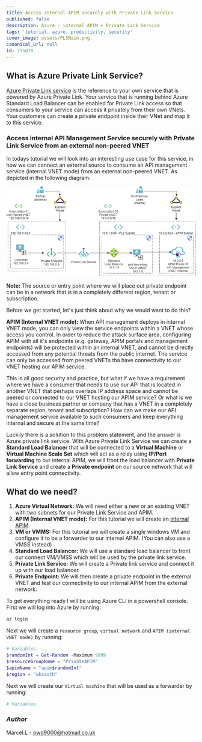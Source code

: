 ```yaml
---
title: Access internal APIM securely with Private Link Service
published: false
description: Azure - internal APIM + Private Link Service
tags: 'tutorial, azure, productivity, security'
cover_image: assets/PLSMain.png
canonical_url: null
id: 755878
---
```


## What is Azure Private Link Service?

[Azure Private Link service](https://docs.microsoft.com/en-us/azure/private-link/private-link-service-overview) is the reference to your own service that is powered by Azure Private Link. Your service that is running behind Azure Standard Load Balancer can be enabled for Private Link access so that consumers to your service can access it privately from their own VNets. Your customers can create a private endpoint inside their VNet and map it to this service.

### Access internal API Management Service securely with Private Link Service from an external non-peered VNET

In todays tutorial we will look into an interesting use case for this service, in how we can connect an external source to consume an API management service (internal VNET mode) from an external non-peered VNET. As depicted in the following diagram:

![networkDiag](./assets/networkDiag.png)

**Note:** The source or entry point where we will place out private endpoint can be in a network that is in a completely different region, tenant or subscription.

Before we get started, let's just think about why we would want to do this?  

**APIM (Internal VNET mode):** When API management deploys in internal VNET mode, you can only view the service endpoints within a VNET whose access you control. In order to reduce the attack surface area, configuring APIM with all it's endpoints (e.g. gateway, APIM portals and management endpoints) will be protected within an internal VNET, and cannot be directly accessed from any potential threats from the public internet. The service can only be accessed from peered VNETs tha have connectivity to our VNET hosting our APIM service.  

This is all good security and practice, but what if we have a requirement where we have a consumer that needs to use our API that is located in another VNET that perhaps overlaps IP address space and cannot be peered or connected to our VNET hosting our APIM service? Or what is we have a close business partner or company that has a VNET in a completely separate region, tenant and subscription? How can we make our API management service available to such consumers and keep everything internal and secure at the same time?  

Luckily there is a solution to this problem statement, and the answer is Azure private link service. With Azure Private Link Service we can create a **Standard Load Balancer** that will be connected to a **Virtual Machine** or **Virtual Machine Scale Set** which will act as a relay using **IP/Port forwarding** to our internal APIM, we will front the load balancer with **Private Link Service** and create a **Private endpoint** on our source network that will allow entry point connectivity.  

## What do we need?

1. **Azure Virtual Network:** We will need either a new or an existing VNET with two subnets for our Private Link Service and APIM.
2. **APIM (Internal VNET mode):** For this tutorial we will create an [internal APIM](https://docs.microsoft.com/en-us/azure/api-management/api-management-using-with-internal-vnet).
3. **VM or VMMS:** For this tutorial we will create a single windows VM and configure it to be a forwarder to our internal APIM. (You can also use a VMSS instead)
4. **Standard Load Balancer:** We will use a standard load balancer to front our connect VM/VMSS which will be used by the private link service.
5. **Private Link Service:** We will create a Private link service and connect it up with our load balancer.
6. **Private Endpoint:** We will then create a private endpoint in the external VNET and test our connectivity to our internal APIM from the external network.

To get everything ready I will be using Azure CLI in a powershell console. First we will log into Azure by running:

```powershell
az login
```

Next we will create a `resource group`, `virtual network` and `APIM (internal VNET mode)` by running:

```powershell
# Variables.
$randomInt = Get-Random -Maximum 9999
$resourceGroupName = "PrivateAPIM"
$apimName = "apim$randomInt"
$region = "uksouth"
```

Next we will create our `Virtual machine` that will be used as a forwarder by running:

```powershell
# Variables.
```

### _Author_

Marcel.L - pwd9000@hotmail.co.uk
